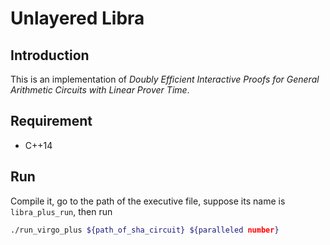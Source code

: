 # Unlayered Libra

## Introduction
This is an implementation of *Doubly Efficient Interactive Proofs for General Arithmetic Circuits with Linear Prover Time*.

## Requirement
- C++14

## Run
Compile it, go to the path of the executive file, suppose its name is `libra_plus_run`, then run
``` bash
./run_virgo_plus ${path_of_sha_circuit} ${paralleled number}
```

